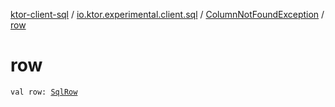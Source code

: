 [ktor-client-sql](../../index.md) / [io.ktor.experimental.client.sql](../index.md) / [ColumnNotFoundException](index.md) / [row](./row.md)

# row

`val row: `[`SqlRow`](../-sql-row/index.md)